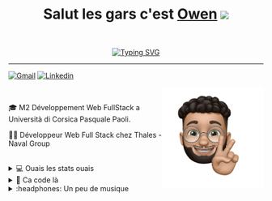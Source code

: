 
<h1 align="center">
Salut les gars c'est <a href="owenlebec.fr">Owen</a>
  <img src="https://media.giphy.com/media/hvRJCLFzcasrR4ia7z/giphy.gif" width="30"></h1>
<br/>

<!-- Typing SVG by DenverCoder1 - https://github.com/DenverCoder1/readme-typing-svg -->
<p align="center">
  <a href="https://git.io/typing-svg"><img src="https://readme-typing-svg.herokuapp.com/?font=Fira+Code&pause=1000&width=435&lines=D%C3%A9veloppeur+FullStack+Web+D%C3%A9velopper;Master+2+D%C3%A9veloppement+FullStack" alt="Typing SVG" /></a>
</p>
<hr/>

[![Gmail](https://img.shields.io/badge/Mail-D14836?style=for-the-badge&logo=gmail&logoColor=white)](mailto:lebec.owen@yahoo.fr "Connect via Email")
[![Linkedin](https://img.shields.io/badge/LinkedIn-0077B5?style=for-the-badge&logo=linkedin&logoColor=white)](https://www.linkedin.com/in/owenlb/ "Connect on LinkedIn")

<a href="https://owenlebec.fr" target="blank"><img src="https://github.com/OwenLB/OwenLB/blob/main/ressources/IMG_2332.PNG" align="right" height="200" /></a>
<br/>
<p>🎓 M2 Développement Web FullStack a Università di Corsica Pasquale Paoli.</p>
<p>👨‍💻 Développeur Web Full Stack chez Thales - Naval Group</p>
<br/>

<details>
  <summary>💻 Ouais les stats ouais</summary>
  
 <br/>
 
   ![Git](https://img.shields.io/badge/GitHub-100000?style=for-the-badge&logo=github&logoColor=white)

  [![My Github Stats](https://github-readme-stats.vercel.app/api?username=OwenLB&show_icons=true&title_color=fff&icon_color=79ff97&text_color=9f9f9f&bg_color=151515)](https://github.com/OwenLB)
   <a href="https://owenlebec.fr"><img src="https://github.com/OwenLB/OwenLB/blob/main/ressources/IMG_2336.PNG" align="right" height="150" /></a>
 

 ![Your Repository's Stats](https://github-readme-stats.vercel.app/api/top-langs/?username=OwenLB&show_icons=true&title_color=fff&icon_color=79ff97&text_color=9f9f9f&bg_color=151515)


  ![Profile Views](https://komarev.com/ghpvc/?username=owenLB&color=blue)
 <br/>
  ----
  
</details>

<details>
  <summary>🤌 Ca code là</summary>
  
  <a href="owenlebec.fr"><img src="https://github.com/OwenLB/OwenLB/blob/main/ressources/IMG_2335.PNG" align="right" height="150" /></a>

 ![JavaScript]( https://img.shields.io/badge/JavaScript-323330?style=for-the-badge&logo=javascript&logoColor=F7DF1E)
 ![TypeScript](https://img.shields.io/badge/TypeScript-007ACC?style=for-the-badge&logo=typescript&logoColor=white)
 ![Python](https://img.shields.io/badge/Python-323330?style=for-the-badge&logo=python&logoColor=blue)
 ![Java](https://img.shields.io/badge/Java-ED8B00?style=for-the-badge&logo=java&logoColor=white)

 ![Html](https://img.shields.io/badge/HTML5-E34F26?style=for-the-badge&logo=html5&logoColor=white)
 ![CSS](https://img.shields.io/badge/CSS3-1572B6?style=for-the-badge&logo=css3&logoColor=white)

 ![Figma](https://img.shields.io/badge/Figma-F24E1E?style=for-the-badge&logo=figma&logoColor=white)
 ![Xd](https://img.shields.io/badge/Adobe%20XD-470137?style=for-the-badge&logo=Adobe%20XD&logoColor=#FF61F6)
 
 ![Angular](https://img.shields.io/badge/Angular-DD0031?style=for-the-badge&logo=angular&logoColor=white)
 ![Vue](https://img.shields.io/badge/Vue-35495E?style=for-the-badge&logo=vuedotjs&logoColor=4FC08D)
 ![React](https://img.shields.io/badge/React-20232A?style=for-the-badge&logo=react&logoColor=61DAFB)
 
 ![Spring](https://img.shields.io/badge/Spring_Boot-F2F4F9?style=for-the-badge&logo=spring-boot)
 ![Node](https://img.shields.io/badge/Node.js-339933?style=for-the-badge&logo=nodedotjs&logoColor=white)
 
 ![mySql](https://img.shields.io/badge/MySQL-005C84?style=for-the-badge&logo=mysql&logoColor=white)
 ![PostgreSQL](https://img.shields.io/badge/postgresql-323330?style=for-the-badge&logo=postgresql&logoColor=white)
 
----

</details>


<details>
  <summary>:headphones: Un peu de musique</summary>
  
  <a href="owenlebec.fr"><img src="https://github.com/OwenLB/OwenLB/blob/main/ressources/Image.png" align="right" height="150" /></a>

 [![spotify-github-profile](https://spotify-github-profile.vercel.app/api/view?uid=owen.le.bec&cover_image=true&theme=default&bar_color=330aff&bar_color_cover=true)](https://github.com/kittinan/spotify-github-profile)
 
----

</details>








